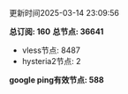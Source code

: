 更新时间2025-03-14 23:09:56

**总订阅: 160**
**总节点: 36641**
- vless节点: 8487
- hysteria2节点: 2

**google ping有效节点: 588**
